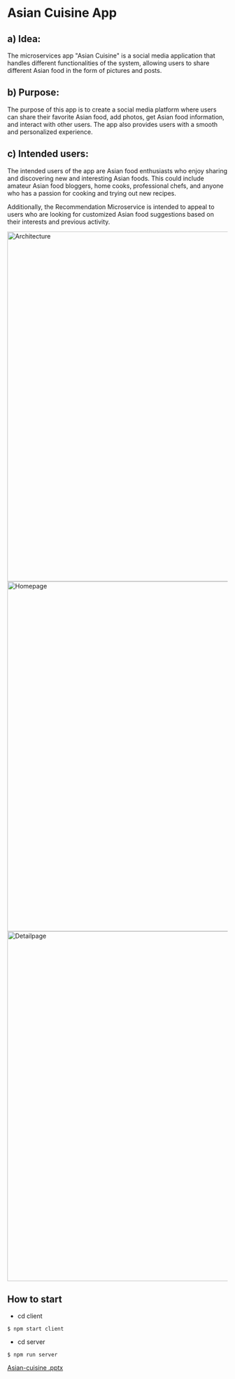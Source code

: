 # Asian Cuisine App
## a) Idea: 

The microservices app "Asian Cuisine" is a social media application that handles different functionalities of the system, allowing users to share different Asian food in the form of pictures and posts.

## b) Purpose: 

The purpose of this app is to create a social media platform where users can share their favorite Asian food, add photos, get Asian food information, and interact with other users. The app also provides users with a smooth and personalized experience.

## c) Intended users: 

The intended users of the app are  Asian food enthusiasts who enjoy sharing and discovering new and interesting Asian foods. This could include amateur Asian food bloggers, home cooks, professional chefs, and anyone who has a passion for cooking and trying out new recipes.

Additionally, the Recommendation Microservice is intended to appeal to users who are looking for customized Asian food suggestions based on their interests and previous activity.



<img width="798" alt="Architecture" src="https://user-images.githubusercontent.com/111934442/233255028-7f3f69c4-692f-447d-893d-7b4545a3d144.png">


<img width="798" alt="Homepage" src="https://user-images.githubusercontent.com/111934442/233255516-ef7ed5ee-e301-4cf8-9a32-72adbfaf5602.png">


<img width="798" alt="Detailpage" src="https://user-images.githubusercontent.com/111934442/233255524-5ce8c77a-5d85-4c67-be58-9341ff721984.png">

## How to start
- cd client
```
$ npm start client
```
- cd server
```
$ npm run server
```
[Asian-cuisine .pptx](https://github.com/JackyTang0516/Asian-cuisine/files/11279732/Group.4.pptx)
